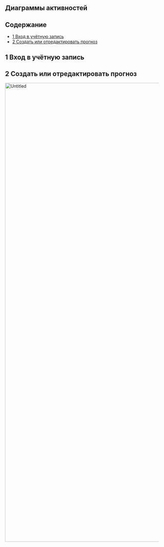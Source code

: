 ## Диаграммы активностей
## Содержание

- [1 Вход в учётную запись](#1-Вход-в-учётную-запись)
- [2 Создать или отредактировать прогноз](#2-Создать-или-отредактировать-прогноз)


## 1 Вход в учётную запись

## 2 Создать или отредактировать прогноз
<img width="634" height="1498" alt="Untitled" src="https://github.com/user-attachments/assets/f5101486-a23d-4ddb-a82b-675e59c16aa3" />

